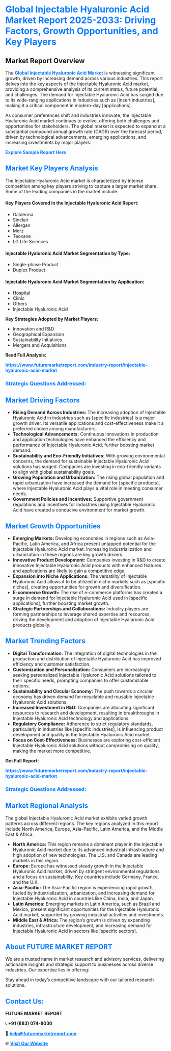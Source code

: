 <h1 style="color: #007BFF;">Global Injectable Hyaluronic Acid Market Report 2025-2033: Driving Factors, Growth Opportunities, and Key Players</h1>

<section id="overview">
<h2>Market Report Overview</h2>
<p>The <a href="https://www.futuremarketreport.com/industry-report/injectable-hyaluronic-acid-market" style="color: #007BFF; text-decoration: none;"><strong>Global Injectable Hyaluronic Acid Market</strong></a> is witnessing significant growth, driven by increasing demand across various industries. This report delves into the key aspects of the Injectable Hyaluronic Acid market, providing a comprehensive analysis of its current status, future potential, and challenges. The demand for Injectable Hyaluronic Acid has surged due to its wide-ranging applications in industries such as [insert industries], making it a critical component in modern-day [applications].</p>
<p>As consumer preferences shift and industries innovate, the Injectable Hyaluronic Acid market continues to evolve, offering both challenges and opportunities for stakeholders. The global market is expected to expand at a substantial compound annual growth rate (CAGR) over the forecast period, driven by technological advancements, emerging applications, and increasing investments by major players.</p>
</section>

<section id="overview">
<p><a href="https://www.futuremarketreport.com/request-sample/reportId=124973" style="color: #007BFF; text-decoration: none;"><strong>Explore Sample Report Here</strong></a></p>
</section>

<section id="key-players">
<h2 style="color: #007BFF;">Market Key Players Analysis</h2>
<p>The Injectable Hyaluronic Acid market is characterized by intense competition among key players striving to capture a larger market share. Some of the leading companies in the market include:</p>
<h4>Key Players Covered in the Injectable Hyaluronic Acid Report:</h4>
<ul><li>Galderma</li><li>Sinclair</li><li>Allergan</li><li>Merz</li><li>Teoxane</li><li>LG Life Sciences</li></ul>
<h4>Injectable Hyaluronic Acid Market Segmentation by Type:</h4>
<ul><li>Single-phase Product</li><li>Duplex Product</li></ul>

<h4>Injectable Hyaluronic Acid Market Segmentation by Application:</h4>
<ul><li>Hospital</li><li>Clinic</li><li>Others</li><li>Injectable Hyaluronic Acid</li></ul>
<p><strong>Key Strategies Adopted by Market Players:</strong></p>
<ul>
<li>Innovation and R&D</li>
<li>Geographical Expansion</li>
<li>Sustainability Initiatives</li>
<li>Mergers and Acquisitions</li>
</ul>
</section>

<section>
<p><strong>Read Full Analysis: </strong></p><a href="https://www.futuremarketreport.com/industry-report/injectable-hyaluronic-acid-market" style="color: #007BFF; text-decoration: none;"><strong>https://www.futuremarketreport.com/industry-report/injectable-hyaluronic-acid-market</strong></a>
<h3 style="color: #007BFF;">Strategic Questions Addressed:</h3>
</section>

<section id="driving-factors">
<h2 style="color: #007BFF;">Market Driving Factors</h2>
<ul>
<li><strong>Rising Demand Across Industries:</strong> The increasing adoption of Injectable Hyaluronic Acid in industries such as [specific industries] is a major growth driver. Its versatile applications and cost-effectiveness make it a preferred choice among manufacturers.</li>
<li><strong>Technological Advancements:</strong> Continuous innovations in production and application technologies have enhanced the efficiency and performance of Injectable Hyaluronic Acid, further boosting market demand.</li>
<li><strong>Sustainability and Eco-Friendly Initiatives:</strong> With growing environmental concerns, the demand for sustainable Injectable Hyaluronic Acid solutions has surged. Companies are investing in eco-friendly variants to align with global sustainability goals.</li>
<li><strong>Growing Population and Urbanization:</strong> The rising global population and rapid urbanization have increased the demand for [specific products], where Injectable Hyaluronic Acid plays a vital role in meeting consumer needs.</li>
<li><strong>Government Policies and Incentives:</strong> Supportive government regulations and incentives for industries using Injectable Hyaluronic Acid have created a conducive environment for market growth.</li>
</ul>
</section>

<section id="growth-opportunities">
<h2 style="color: #007BFF;">Market Growth Opportunities</h2>
<ul>
<li><strong>Emerging Markets:</strong> Developing economies in regions such as Asia-Pacific, Latin America, and Africa present untapped potential for the Injectable Hyaluronic Acid market. Increasing industrialization and urbanization in these regions are key growth drivers.</li>
<li><strong>Innovative Product Development:</strong> Companies investing in R&D to create innovative Injectable Hyaluronic Acid products with enhanced features and applications are likely to gain a competitive edge.</li>
<li><strong>Expansion into Niche Applications:</strong> The versatility of Injectable Hyaluronic Acid allows it to be utilized in niche markets such as [specific niches], creating opportunities for growth and diversification.</li>
<li><strong>E-commerce Growth:</strong> The rise of e-commerce platforms has created a surge in demand for Injectable Hyaluronic Acid used in [specific applications], further boosting market growth.</li>
<li><strong>Strategic Partnerships and Collaborations:</strong> Industry players are forming partnerships to leverage shared expertise and resources, driving the development and adoption of Injectable Hyaluronic Acid products globally.</li>
</ul>
</section>

<section id="trending-factors">
<h2 style="color: #007BFF;">Market Trending Factors</h2>
<ul>
<li><strong>Digital Transformation:</strong> The integration of digital technologies in the production and distribution of Injectable Hyaluronic Acid has improved efficiency and customer satisfaction.</li>
<li><strong>Customization and Personalization:</strong> Consumers are increasingly seeking personalized Injectable Hyaluronic Acid solutions tailored to their specific needs, prompting companies to offer customizable options.</li>
<li><strong>Sustainability and Circular Economy:</strong> The push towards a circular economy has driven demand for recyclable and reusable Injectable Hyaluronic Acid solutions.</li>
<li><strong>Increased Investment in R&D:</strong> Companies are allocating significant resources to research and development, resulting in breakthroughs in Injectable Hyaluronic Acid technology and applications.</li>
<li><strong>Regulatory Compliance:</strong> Adherence to strict regulatory standards, particularly in industries like [specific industries], is influencing product development and quality in the Injectable Hyaluronic Acid market.</li>
<li><strong>Focus on Cost-Effectiveness:</strong> Businesses are exploring cost-efficient Injectable Hyaluronic Acid solutions without compromising on quality, making the market more competitive.</li>
</ul>
</section>

<section>
<p><strong>Get Full Report: </strong></p><a href="https://www.futuremarketreport.com/industry-report/injectable-hyaluronic-acid-market" style="color: #007BFF; text-decoration: none;"><strong>https://www.futuremarketreport.com/industry-report/injectable-hyaluronic-acid-market</strong></a>
<h3 style="color: #007BFF;">Strategic Questions Addressed:</h3>
</section>


<section id="regional-analysis">
<h2 style="color: #007BFF;">Market Regional Analysis</h2>
<p>The global Injectable Hyaluronic Acid market exhibits varied growth patterns across different regions. The key regions analyzed in this report include North America, Europe, Asia-Pacific, Latin America, and the Middle East & Africa:</p>
<ul>
<li><strong>North America:</strong> This region remains a dominant player in the Injectable Hyaluronic Acid market due to its advanced industrial infrastructure and high adoption of new technologies. The U.S. and Canada are leading markets in this region.</li>
<li><strong>Europe:</strong> Europe has witnessed steady growth in the Injectable Hyaluronic Acid market, driven by stringent environmental regulations and a focus on sustainability. Key countries include Germany, France, and the U.K.</li>
<li><strong>Asia-Pacific:</strong> The Asia-Pacific region is experiencing rapid growth, fueled by industrialization, urbanization, and increasing demand for Injectable Hyaluronic Acid in countries like China, India, and Japan.</li>
<li><strong>Latin America:</strong> Emerging markets in Latin America, such as Brazil and Mexico, present significant opportunities for the Injectable Hyaluronic Acid market, supported by growing industrial activities and investments.</li>
<li><strong>Middle East & Africa:</strong> The region’s growth is driven by expanding industries, infrastructure development, and increasing demand for Injectable Hyaluronic Acid in sectors like [specific sectors].</li>
</ul>
</section>

<footer>
<h2 style="color: #007BFF;">About FUTURE MARKET REPORT</h2>
<p>We are a trusted name in market research and advisory services, delivering actionable insights and strategic support to businesses across diverse industries. Our expertise lies in offering:</p>

<p>Stay ahead in today’s competitive landscape with our tailored research solutions.</p>

<h2 style="color: #007BFF;">Contact Us:</h2>
<p><strong>FUTURE MARKET REPORT</strong></p>
<p>📞 <strong>+91 (883) 074-8030</strong></p>
<p>📧 <strong><a href="mailto:help@futuremarketreport.com" style="color: #007BFF;">help@futuremarketreport.com</a></strong></p>
<p>🌐 <strong><a href="https://www.futuremarketreport.com/" style="color: #007BFF;">Visit Our Website</a></strong></p>
</footer>